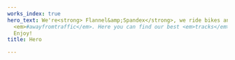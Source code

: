 ```yaml
---
works_index: true
hero_text: We're<strong> Flannel&amp;Spandex</strong>, we ride bikes and build routes
  <em>#awayfromtraffic</em>. Here you can find our best <em>tracks</em> around <em>Cologne</em>.
  Enjoy!
title: Hero

---
```

<Hero :text="$page.frontmatter.hero_text" />
<WorksList />